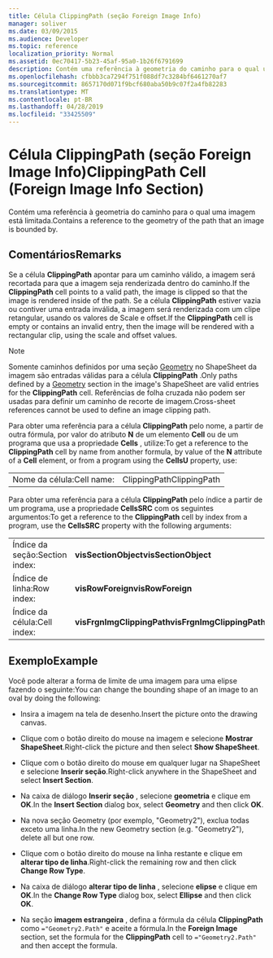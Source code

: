 ```yaml
---
title: Célula ClippingPath (seção Foreign Image Info)
manager: soliver
ms.date: 03/09/2015
ms.audience: Developer
ms.topic: reference
localization_priority: Normal
ms.assetid: 0ec70417-5b23-45af-95a0-1b26f6791699
description: Contém uma referência à geometria do caminho para o qual uma imagem está limitada.
ms.openlocfilehash: cfbbb3ca7294f751f088df7c3284bf6461270af7
ms.sourcegitcommit: 8657170d071f9bcf680aba50b9c07f2a4fb82283
ms.translationtype: MT
ms.contentlocale: pt-BR
ms.lasthandoff: 04/28/2019
ms.locfileid: "33425509"
---
```

# <a name="clippingpath-cell-foreign-image-info-section"></a><span data-ttu-id="2a33d-103">Célula ClippingPath (seção Foreign Image Info)</span><span class="sxs-lookup"><span data-stu-id="2a33d-103">ClippingPath Cell (Foreign Image Info Section)</span></span>

<span data-ttu-id="2a33d-104">Contém uma referência à geometria do caminho para o qual uma imagem está limitada.</span><span class="sxs-lookup"><span data-stu-id="2a33d-104">Contains a reference to the geometry of the path that an image is bounded by.</span></span> 
  
## <a name="remarks"></a><span data-ttu-id="2a33d-105">Comentários</span><span class="sxs-lookup"><span data-stu-id="2a33d-105">Remarks</span></span>

<span data-ttu-id="2a33d-106">Se a célula **ClippingPath** apontar para um caminho válido, a imagem será recortada para que a imagem seja renderizada dentro do caminho.</span><span class="sxs-lookup"><span data-stu-id="2a33d-106">If the **ClippingPath** cell points to a valid path, the image is clipped so that the image is rendered inside of the path.</span></span> <span data-ttu-id="2a33d-107">Se a célula **ClippingPath** estiver vazia ou contiver uma entrada inválida, a imagem será renderizada com um clipe retangular, usando os valores de Scale e offset.</span><span class="sxs-lookup"><span data-stu-id="2a33d-107">If the **ClippingPath** cell is empty or contains an invalid entry, then the image will be rendered with a rectangular clip, using the scale and offset values.</span></span> 
  
> [!NOTE]
> <span data-ttu-id="2a33d-108">Somente caminhos definidos por uma seção [Geometry](geometry-section.md) no ShapeSheet da imagem são entradas válidas para a célula **ClippingPath** .</span><span class="sxs-lookup"><span data-stu-id="2a33d-108">Only paths defined by a [Geometry](geometry-section.md) section in the image's ShapeSheet are valid entries for the **ClippingPath** cell.</span></span> <span data-ttu-id="2a33d-109">Referências de folha cruzada não podem ser usadas para definir um caminho de recorte de imagem.</span><span class="sxs-lookup"><span data-stu-id="2a33d-109">Cross-sheet references cannot be used to define an image clipping path.</span></span> 
  
<span data-ttu-id="2a33d-110">Para obter uma referência para a célula **ClippingPath** pelo nome, a partir de outra fórmula, por valor do atributo **N** de um elemento **Cell** ou de um programa que usa a propriedade **Cells** , utilize:</span><span class="sxs-lookup"><span data-stu-id="2a33d-110">To get a reference to the **ClippingPath** cell by name from another formula, by value of the **N** attribute of a **Cell** element, or from a program using the **CellsU** property, use:</span></span> 
  
|||
|:-----|:-----|
| <span data-ttu-id="2a33d-111">Nome da célula:</span><span class="sxs-lookup"><span data-stu-id="2a33d-111">Cell name:</span></span>  <br/> | <span data-ttu-id="2a33d-112">ClippingPath</span><span class="sxs-lookup"><span data-stu-id="2a33d-112">ClippingPath</span></span>  <br/> |
   
<span data-ttu-id="2a33d-113">Para obter uma referência para a célula **ClippingPath** pelo índice a partir de um programa, use a propriedade **CellsSRC** com os seguintes argumentos:</span><span class="sxs-lookup"><span data-stu-id="2a33d-113">To get a reference to the **ClippingPath** cell by index from a program, use the **CellsSRC** property with the following arguments:</span></span> 
  
|||
|:-----|:-----|
| <span data-ttu-id="2a33d-114">Índice da seção:</span><span class="sxs-lookup"><span data-stu-id="2a33d-114">Section index:</span></span>  <br/> |<span data-ttu-id="2a33d-115">**visSectionObject**</span><span class="sxs-lookup"><span data-stu-id="2a33d-115">**visSectionObject**</span></span> <br/> |
| <span data-ttu-id="2a33d-116">Índice de linha:</span><span class="sxs-lookup"><span data-stu-id="2a33d-116">Row index:</span></span>  <br/> |<span data-ttu-id="2a33d-117">**visRowForeign**</span><span class="sxs-lookup"><span data-stu-id="2a33d-117">**visRowForeign**</span></span> <br/> |
| <span data-ttu-id="2a33d-118">Índice da célula:</span><span class="sxs-lookup"><span data-stu-id="2a33d-118">Cell index:</span></span>  <br/> |<span data-ttu-id="2a33d-119">**visFrgnImgClippingPath**</span><span class="sxs-lookup"><span data-stu-id="2a33d-119">**visFrgnImgClippingPath**</span></span> <br/> |
   
## <a name="example"></a><span data-ttu-id="2a33d-120">Exemplo</span><span class="sxs-lookup"><span data-stu-id="2a33d-120">Example</span></span>

<span data-ttu-id="2a33d-121">Você pode alterar a forma de limite de uma imagem para uma elipse fazendo o seguinte:</span><span class="sxs-lookup"><span data-stu-id="2a33d-121">You can change the bounding shape of an image to an oval by doing the following:</span></span>
  
- <span data-ttu-id="2a33d-122">Insira a imagem na tela de desenho.</span><span class="sxs-lookup"><span data-stu-id="2a33d-122">Insert the picture onto the drawing canvas.</span></span>
    
- <span data-ttu-id="2a33d-123">Clique com o botão direito do mouse na imagem e selecione **Mostrar ShapeSheet**.</span><span class="sxs-lookup"><span data-stu-id="2a33d-123">Right-click the picture and then select **Show ShapeSheet**.</span></span>
    
- <span data-ttu-id="2a33d-124">Clique com o botão direito do mouse em qualquer lugar na ShapeSheet e selecione **Inserir seção**.</span><span class="sxs-lookup"><span data-stu-id="2a33d-124">Right-click anywhere in the ShapeSheet and select **Insert Section**.</span></span>
    
- <span data-ttu-id="2a33d-125">Na caixa de diálogo **Inserir seção** , selecione **geometria** e clique em **OK**.</span><span class="sxs-lookup"><span data-stu-id="2a33d-125">In the **Insert Section** dialog box, select **Geometry** and then click **OK**.</span></span>
    
- <span data-ttu-id="2a33d-126">Na nova seção Geometry (por exemplo, "Geometry2"), exclua todas exceto uma linha.</span><span class="sxs-lookup"><span data-stu-id="2a33d-126">In the new Geometry section (e.g. "Geometry2"), delete all but one row.</span></span>
    
- <span data-ttu-id="2a33d-127">Clique com o botão direito do mouse na linha restante e clique em **alterar tipo de linha**.</span><span class="sxs-lookup"><span data-stu-id="2a33d-127">Right-click the remaining row and then click **Change Row Type**.</span></span>
    
- <span data-ttu-id="2a33d-128">Na caixa de diálogo **alterar tipo de linha** , selecione **elipse** e clique em **OK**.</span><span class="sxs-lookup"><span data-stu-id="2a33d-128">In the **Change Row Type** dialog box, select **Ellipse** and then click **OK**.</span></span>
    
- <span data-ttu-id="2a33d-129">Na seção **imagem estrangeira** , defina a fórmula da célula **ClippingPath** como `="Geometry2.Path"` e aceite a fórmula.</span><span class="sxs-lookup"><span data-stu-id="2a33d-129">In the **Foreign Image** section, set the formula for the **ClippingPath** cell to  `="Geometry2.Path"` and then accept the formula.</span></span> 
    

